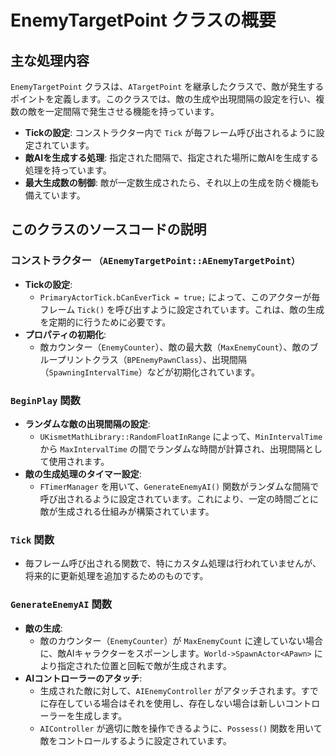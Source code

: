 # EnemyTargetPoint クラスの概要

## 主な処理内容

`EnemyTargetPoint` クラスは、`ATargetPoint` を継承したクラスで、敵が発生するポイントを定義します。このクラスでは、敵の生成や出現間隔の設定を行い、複数の敵を一定間隔で発生させる機能を持っています。

- **Tickの設定**: コンストラクター内で `Tick` が毎フレーム呼び出されるように設定されています。
- **敵AIを生成する処理**: 指定された間隔で、指定された場所に敵AIを生成する処理を持っています。
- **最大生成数の制御**: 敵が一定数生成されたら、それ以上の生成を防ぐ機能も備えています。

## このクラスのソースコードの説明

### コンストラクター `（AEnemyTargetPoint::AEnemyTargetPoint）`
- **Tickの設定**:
  - `PrimaryActorTick.bCanEverTick = true;` によって、このアクターが毎フレーム `Tick()` を呼び出すように設定されています。これは、敵の生成を定期的に行うために必要です。
- **プロパティの初期化**:
  - 敵カウンター（`EnemyCounter`）、敵の最大数（`MaxEnemyCount`）、敵のブループリントクラス（`BPEnemyPawnClass`）、出現間隔（`SpawningIntervalTime`）などが初期化されています。

### `BeginPlay` 関数
- **ランダムな敵の出現間隔の設定**:
  - `UKismetMathLibrary::RandomFloatInRange` によって、`MinIntervalTime` から `MaxIntervalTime` の間でランダムな時間が計算され、出現間隔として使用されます。
- **敵の生成処理のタイマー設定**:
  - `FTimerManager` を用いて、`GenerateEnemyAI()` 関数がランダムな間隔で呼び出されるように設定されています。これにより、一定の時間ごとに敵が生成される仕組みが構築されています。

### `Tick` 関数
- 毎フレーム呼び出される関数で、特にカスタム処理は行われていませんが、将来的に更新処理を追加するためのものです。

### `GenerateEnemyAI` 関数
- **敵の生成**:
  - 敵のカウンター（`EnemyCounter`）が `MaxEnemyCount` に達していない場合に、敵AIキャラクターをスポーンします。`World->SpawnActor<APawn>` により指定された位置と回転で敵が生成されます。
- **AIコントローラーのアタッチ**:
  - 生成された敵に対して、`AIEnemyController` がアタッチされます。すでに存在している場合はそれを使用し、存在しない場合は新しいコントローラーを生成します。
  - `AIController` が適切に敵を操作できるように、`Possess()` 関数を用いて敵をコントロールするように設定されています。